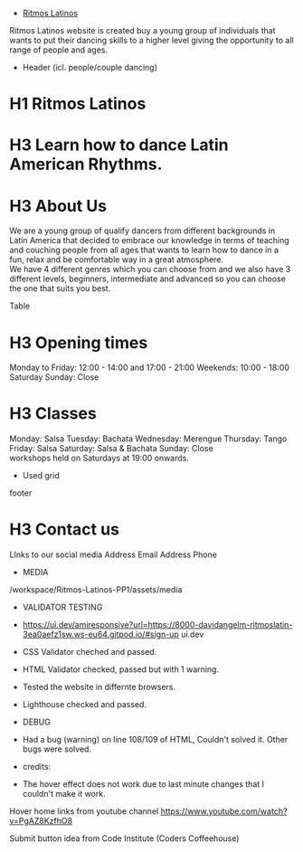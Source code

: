 - [Ritmos Latinos](https://www.ritmoslatinos.com)

Ritmos Latinos website is created buy a young group of individuals that wants to put their dancing skills to a higher level
giving the opportunity to all range of people and ages. 

- Header (icl. people/couple dancing)

# H1 Ritmos Latinos

# H3 Learn how to dance Latin American Rhythms.

# H3 About Us

We are a young group of qualify dancers from different backgrounds in Latin America 
that decided to embrace our knowledge in terms of teaching and couching people from all ages
that wants to learn how to dance in a fun, relax and be comfortable way in a great atmosphere.  
We have 4 different genres which you can choose from and we also have 3 different levels, beginners, intermediate 
and advanced so you can choose the one that suits you best.


Table
# H3 Opening times
Monday to Friday: 12:00 - 14:00 and 17:00 - 21:00
Weekends:  10:00 - 18:00 Saturday 
Sunday: Close

# H3 Classes
Monday: Salsa
Tuesday: Bachata
Wednesday: Merengue
Thursday: Tango
Friday: Salsa
Saturday: Salsa & Bachata
Sunday: Close  
workshops held on Saturdays at 19:00 onwards.

- Used grid



footer

# H3 Contact us

LInks to our social media
Address
Email Address
Phone

- MEDIA

 /workspace/Ritmos-Latinos-PP1/assets/media


- VALIDATOR TESTING

- https://ui.dev/amiresponsive?url=https://8000-davidangelm-ritmoslatin-3ea0aefz1sw.ws-eu64.gitpod.io/#sign-up          ui.dev

- CSS Validator cheched and passed.

- HTML Validator checked, passed but with 1 warning.

- Tested the website in differnte browsers.

- Lighthouse checked and passed.

- DEBUG

 - Had a bug (warning) on line 108/109 of HTML, Couldn't solved it. Other bugs were solved.


- credits:

* The hover effect does not work due to last minute changes that I couldn't make it work.

 Hover home links from youtube channel https://www.youtube.com/watch?v=PgAZ8KzfhO8

 Submit button idea from Code Institute (Coders Coffeehouse)